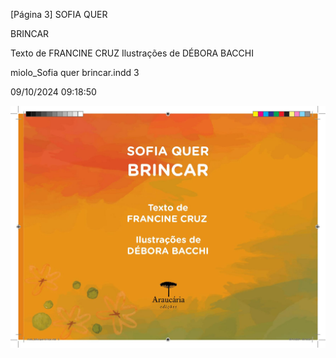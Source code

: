 [Página 3]
SOFIA QUER

BRINCAR

Texto de
FRANCINE CRUZ
Ilustrações de
DÉBORA BACCHI

miolo_Sofia quer brincar.indd 3

09/10/2024 09:18:50

![3](./img/page_0003.jpg)
